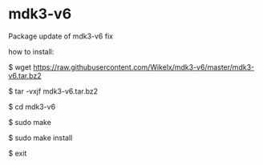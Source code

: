 # mdk3-v6
Package update of mdk3-v6 fix

how to install:

$ wget https://raw.githubusercontent.com/Wikelx/mdk3-v6/master/mdk3-v6.tar.bz2

$ tar -vxjf mdk3-v6.tar.bz2

$ cd mdk3-v6

$ sudo make 

$ sudo make install

$ exit
